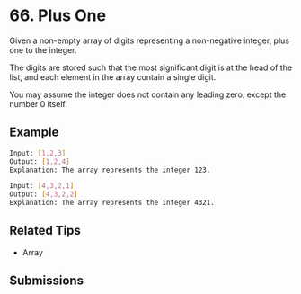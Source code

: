 # 66. Plus One

Given a non-empty array of digits representing a non-negative integer, plus one to the integer.

The digits are stored such that the most significant digit is at the head of the list, and each element in the array contain a single digit.

You may assume the integer does not contain any leading zero, except the number 0 itself.

## Example

```bash
Input: [1,2,3]
Output: [1,2,4]
Explanation: The array represents the integer 123.
```

```bash
Input: [4,3,2,1]
Output: [4,3,2,2]
Explanation: The array represents the integer 4321.
```

## Related Tips

- Array

## Submissions
